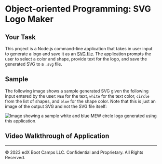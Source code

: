 # Object-oriented Programming: SVG Logo Maker

## Your Task

This project is a Node.js command-line application that takes in user input to generate a logo and save it as an [SVG file](https://en.wikipedia.org/wiki/Scalable_Vector_Graphics). The application prompts the user to select a color and shape, provide text for the logo, and save the generated SVG to a `.svg` file.

## Sample

The following image shows a sample generated SVG given the following input entered by the user: `MEW` for the text, `white` for the text color, `circle` from the list of shapes, and `blue` for the shape color. Note that this is just an image of the output SVG and not the SVG file itself:

![Image showing a sample white and blue MEW circle logo generated using this application.]()

## Video Walkthrough of Application

---
© 2023 edX Boot Camps LLC. Confidential and Proprietary. All Rights Reserved.
